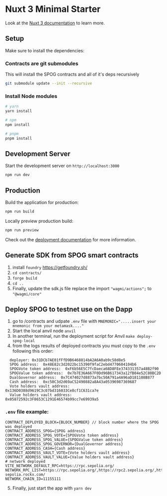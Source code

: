 # Nuxt 3 Minimal Starter

Look at the [Nuxt 3 documentation](https://nuxt.com/docs/getting-started/introduction) to learn more.

## Setup

Make sure to install the dependencies:

### Contracts are git submodules

This will install the SPOG contracts and all of it's deps recursively

```bash
git submodule update --init --recursive
```

### Install Node modules

```bash
# yarn
yarn install

# npm
npm install

# pnpm
pnpm install
```

## Development Server

Start the development server on `http://localhost:3000`

```bash
npm run dev
```

## Production

Build the application for production:

```bash
npm run build
```

Locally preview production build:

```bash
npm run preview
```

Check out the [deployment documentation](https://nuxt.com/docs/getting-started/deployment) for more information.

## Generate SDK from SPOG smart contracts

1. install `foundry` https://getfoundry.sh/
2. `cd contracts/`
3. `forge build`
4. `cd ..`
5. Finally, update the sdk.js file replace the import `"wagmi/actions";` to `"@wagmi/core"`

## Deploy SPOG to testnet use on the Dapp

1. go to /contracts and udpate `.env` file with `MNEMONIC=".....insert your mnemonic from your metamask...."`
2. Start the local anvil node `anvil `
3. In another terminal, run the deployment script for Anvil `make deploy-spog-local`
4. from the logs results of deployed contracts you must copy to the `.env` following this order:

```
  deployer: 0x31DCb7AE01fFfD9B6468814bA2A6A0ab9c58d8e5
  SPOG address:  0x48E82c3d2022bc15390f9faC2ebd4770604104b6
  SPOGVote token address:  0xF6b56E5C7fcDaeca68D8FEe374331357a48B2f90
  SPOGValue token address:  0x7b7E36A667F0Dd96B617343a12fB04e52C80BC2D
  DualGovernor address:  0x7C474027d8873a7bc50A791a4A96aD181108B877
  Cash address:  0xc50C3d2d69aC52490882a8A43a05396987369687
  Vote holders vault address:  0x136D0388d9619C3c07bd316033Ce8cf1C631ca7e
  Value holders vault address:  0x05872592c3F8653C1291E46574b99cc7e69939a5
```

### `.env` file example:

```
CONTRACT_DEPLOYED_BLOCK={BLOCK_NUMBER} // block number where the SPOG was deployed
CONTRACT_ADDRESS_SPOG={SPOG address}
CONTRACT_ADDRESS_SPOG_VOTE={SPOGVote token address}
CONTRACT_ADDRESS_SPOG_VALUE={SPOGValue token address}
CONTRACT_ADDRESS_SPOG_GOVERNOR={DualGovernor address}
CONTRACT_ADDRESS_CASH={Cash address}
CONTRACT_ADDRESS_VAULT_VOTE={Vote holders vault address}
CONTRACT_ADDRESS_VAULT_VALUE={Value holders vault address}
# network deployed
VITE_NETWORK_DEFAULT_RPC=https://rpc.sepolia.org/
NETWORK_RPC_LIST=https://rpc.sepolia.org/,https://rpc2.sepolia.org/,https://rpc.sepolia.online/,https://www.sepoliarpc.space/,https://rpc-sepolia.rockx.com/
NETWORK_CHAIN_ID=11155111
```

5. Finally, just start the app with `yarn dev`
